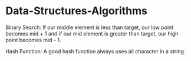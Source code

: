 # Data-Structures-Algorithms

Binary Search: If our middle element is less than target, our low point becomes mid + 1 and if our mid element is greater than target, our high point becomes mid - 1.

Hash Function: A good hash function always uses all character in a string. 

